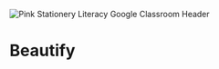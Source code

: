 ![Pink Stationery Literacy Google Classroom Header](https://user-images.githubusercontent.com/40611128/117051109-cda4d080-ad33-11eb-8805-82ff1b959e5b.png)
# Beautify
